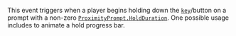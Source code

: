 This event triggers when a player begins holding down the
[`key`](https://create.roblox.com/docs/reference/engine/classes/ProximityPrompt#KeyboardKeyCode)/button on a prompt with a
non-zero [`ProximityPrompt.HoldDuration`](https://create.roblox.com/docs/reference/engine/classes/ProximityPrompt#HoldDuration). One possible usage includes
to animate a hold progress bar.